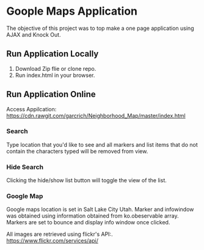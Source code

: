 # Goople Maps Application
The objective of this project was to top make a one page application using AJAX and Knock Out.

## Run Application Locally

1. Download Zip flie or clone repo.
2. Run index.html in your browser.

## Run Application Online
Access Appilcation: https://cdn.rawgit.com/garcrich/Neighborhood_Map/master/index.html

### Search
Type location that you'd like to see and all markers and list items that do not contain the characters typed will be removed from view.

### Hide Search
Clicking the hide/show list button will toggle the view of the list.

### Google Map
Google maps location is set in Salt Lake City Utah. Marker and infowindow was obtained using information obtained from ko.obeservable array. Markers are set to bounce and display info window once clicked.

All images are retrieved using flickr's API:. https://www.flickr.com/services/api/